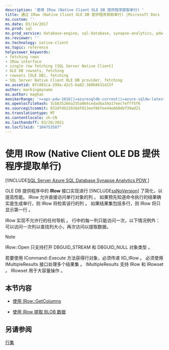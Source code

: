 ```yaml
---
description: '使用 IRow (Native Client OLE DB 提供程序提取单行) '
title: 通过 IRow (Native Client OLE DB 提供程序获取单行) |Microsoft Docs
ms.custom: ''
ms.date: 03/14/2017
ms.prod: sql
ms.prod_service: database-engine, sql-database, synapse-analytics, pdw
ms.reviewer: ''
ms.technology: native-client
ms.topic: reference
helpviewer_keywords:
- fetching rows
- IRow interface
- single row fetching [SQL Server Native Client]
- OLE DB rowsets, fetching
- rowsets [OLE DB], fetching
- SQL Server Native Client OLE DB provider, fetching
ms.assetid: 07c803ca-299a-42c5-ba02-360b9631d15f
author: markingmyname
ms.author: maghan
monikerRange: '>=aps-pdw-2016||=azuresqldb-current||=azure-sqldw-latest||>=sql-server-2016||>=sql-server-linux-2017||=azuresqldb-mi-current'
ms.openlocfilehash: 3cb835266a255a064ce4ad6a34a17eec7efff5f6
ms.sourcegitcommit: 0310fdb22916df013eef86fee44e660dbf39ad21
ms.translationtype: MT
ms.contentlocale: zh-CN
ms.lasthandoff: 03/20/2021
ms.locfileid: "104753587"
---
```

# <a name="fetching-a-single-row-with-irow-native-client-ole-db-provider"></a>使用 IRow (Native Client OLE DB 提供程序提取单行) 
[!INCLUDE[SQL Server Azure SQL Database Synapse Analytics PDW ](../../includes/applies-to-version/sql-asdb-asdbmi-asa-pdw.md)]

  OLE DB 提供程序中的 **IRow** 接口实现进行 [!INCLUDE[ssNoVersion](../../includes/ssnoversion-md.md)] 了简化，以提高性能。 IRow 允许直接访问单行对象的列  。 如果预先知道命令执行的结果确实是生成单行，则 IRow 将检索该行的列  。 如果结果集包括多行，则 IRow 将只显示第一行  。  
  
 IRow 实现不允许行的任何导航  。 行中的每一列只能访问一次，以下情况例外：可以访问一次列以查找列大小，再次访问以提取数据。  
  
> [!NOTE]  
>  IRow::Open 只支持打开 DBGUID_STREAM 和 DBGUID_NULL 对象类型  。  
  
 若要使用 ICommand::Execute 方法获得行对象，必须传递 IID_IRow  。 必须使用 IMultipleResults 接口处理多个结果集  。 IMultipleResults 支持 IRow 和 IRowset    。 IRowset 用于大容量操作  。  
  
## <a name="in-this-section"></a>本节内容  
  
-   [使用 IRow::GetColumns](../../relational-databases/native-client-ole-db-rowsets/using-irow-getcolumns.md)  
  
-   [使用 IRow 提取 BLOB 数据]()  
  
## <a name="see-also"></a>另请参阅  
 [行集](../../relational-databases/native-client-ole-db-rowsets/rowsets.md)  
  
